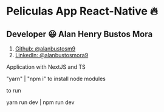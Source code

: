 # Peliculas App React-Native :fire:

## Developer :smiley: Alan Henry Bustos Mora

1. [Github: @alanbustosm9](https://github.com/alanbustosm9)
2. [LinkedIn: @alanbustosmora9](https://www.linkedin.com/in/alanbustosmora9/)

Application with NextJS and TS

"yarn" | "npm i" to install node modules

to run

yarn run dev | npm run dev
